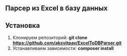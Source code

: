 ## Парсер из Excel в базу данных

## Установка

1. Клонируем репозиторий: **git clone https://github.com/aksvitpav/ExcelToDBParser.git**
2. Устанавливаем зависимости: **composer install**